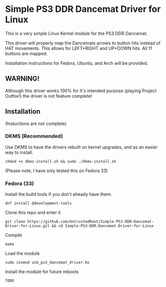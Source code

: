 # Simple PS3 DDR Dancemat Driver for Linux

This is a very simple Linux Kernel module for the PS3 DDR Dancemat.

This driver will properly map the Dancemats arrows to button hits instead of HAT movements.
This allows for LEFT+RIGHT and UP+DOWN hits.
All 11 buttons are mapped.

Installation instructions for Fedora, Ubuntu, and Arch will be provided.

## WARNING!
Although this driver works 100% for it's intended purpose (playing Project Outfox!) the driver
is not feature complete!

## Installation
(Instuctions are not complete)
### DKMS (Recommended)
Use DKMS to have the drivers rebuilt on kernel upgrades, and as an easier way to install.

`chmod +x dkms-install.sh && sudo ./dkms-install.sh`

(Please note, I have only tested this on Fedora 33)
### Fedora (33)
Install the build tools if you don't already have them.

`dnf install @development-tools`

Clone this repo and enter it

`git clone https://github.com/UntrustedRoot/Simple-PS3-DDR-Dancemat-Driver-for-Linux.git && cd Simple-PS3-DDR-Dancemat-Driver-for-Linux`

Compile

`make`

Load the module

`sudo insmod usb_ps3_dancemat_driver.ko`

Install the module for future reboots

`TODO`